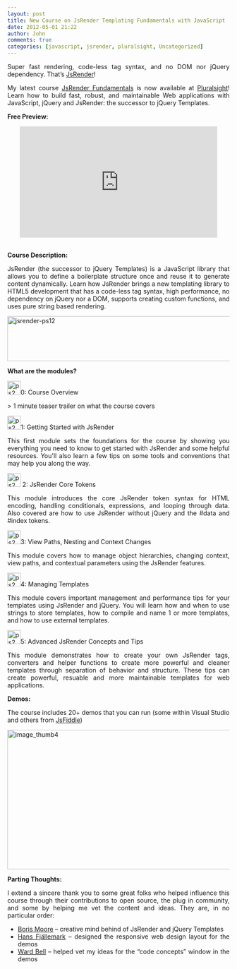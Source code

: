 ```yaml
---
layout: post
title: New Course on JsRender Templating Fundamentals with JavaScript
date: 2012-05-01 21:22
author: John
comments: true
categories: [javascript, jsrender, pluralsight, Uncategorized]
---
```

<p align="justify">Super fast rendering, code-less tag syntax, and no DOM nor jQuery dependency. That’s <a href="https://github.com/BorisMoore/jsrender">JsRender</a>!</p> <p align="justify">My latest course <a href="http://jpapa.me/jsrenderps">JsRender Fundamentals</a> is now available at <a href="http://pluralsight.net">Pluralsight</a>! Learn how to build fast, robust, and maintainable Web applications with JavaScript, jQuery and JsRender: the successor to jQuery Templates.</p> <p align="justify"><strong>Free Preview:</strong></p> <div style="padding-bottom: 0px; padding-left: 0px; width: 448px; padding-right: 0px; display: block; float: none; margin-left: auto; margin-right: auto; padding-top: 0px" id="scid:5737277B-5D6D-4f48-ABFC-DD9C333F4C5D:1c5e2b60-6bab-4c92-910f-8f76567e004e"><embed height="252" type="application/x-shockwave-flash" width="448" src="http://www.youtube.com/v/03xbkl1bjkY?hd=1" wmode="transparent"></embed>&nbsp;</div> <p align="justify"><strong></strong></p> <p align="justify"><strong>Course Description:</strong></p> <p align="justify">JsRender (the successor to jQuery Templates) is a JavaScript library that allows you to define a boilerplate structure once and reuse it to generate content dynamically. Learn how JsRender brings a new templating library to HTML5 development that has a code-less tag syntax, high performance, no dependency on jQuery nor a DOM, supports creating custom functions, and uses pure string based rendering.</p> <p align="justify"><a href="http://jpapa.me/jsrenderps"><img style="background-image: none; border-bottom: 0px; border-left: 0px; margin: 0px; padding-left: 0px; padding-right: 0px; display: inline; border-top: 0px; border-right: 0px; padding-top: 0px" title="jsrender-ps12" border="0" alt="jsrender-ps12" src="/wp-content/uploads/media/Windows-Live-Writer/New-Course-on-JsRender-Templating-Fundam_F44E/jsrender-ps12_2f31fc1d-f4b1-4f64-b72d-84191061dbbc.png" width="520" height="102"></a></p> <p align="justify"><strong>What are the modules?</strong></p> <p align="justify"><a href="/wp-content/uploads/media/Windows-Live-Writer/New-Course-on-JsRender-Templating-Fundam_F44E/ps2_thumb20_thumb_2.png"><img style="background-image: none; border-bottom: 0px; border-left: 0px; margin: 0px; padding-left: 0px; padding-right: 0px; display: inline; border-top: 0px; border-right: 0px; padding-top: 0px" title="ps2_thumb20_thumb" border="0" alt="ps2_thumb20_thumb" src="/wp-content/uploads/media/Windows-Live-Writer/New-Course-on-JsRender-Templating-Fundam_F44E/ps2_thumb20_thumb_thumb.png" width="30" height="31"></a>0: Course Overview </p> <p align="justify">&gt; 1 minute teaser trailer on what the course covers</p> <p align="justify"><a href="/wp-content/uploads/media/Windows-Live-Writer/New-Course-on-JsRender-Templating-Fundam_F44E/ps2_thumb25_thumb_2.png"><img style="background-image: none; border-bottom: 0px; border-left: 0px; margin: 0px; padding-left: 0px; padding-right: 0px; display: inline; border-top: 0px; border-right: 0px; padding-top: 0px" title="ps2_thumb25_thumb" border="0" alt="ps2_thumb25_thumb" src="/wp-content/uploads/media/Windows-Live-Writer/New-Course-on-JsRender-Templating-Fundam_F44E/ps2_thumb25_thumb_thumb.png" width="30" height="31"></a>1: Getting Started with JsRender</p> <p align="justify">This first module sets the foundations for the course by showing you everything you need to know to get started with JsRender and some helpful resources. You'll also learn a few tips on some tools and conventions that may help you along the way.</p> <p align="justify"><a href="/wp-content/uploads/media/Windows-Live-Writer/New-Course-on-JsRender-Templating-Fundam_F44E/ps2_thumb23_thumb_2.png"><img style="background-image: none; border-bottom: 0px; border-left: 0px; margin: 0px; padding-left: 0px; padding-right: 0px; display: inline; border-top: 0px; border-right: 0px; padding-top: 0px" title="ps2_thumb23_thumb" border="0" alt="ps2_thumb23_thumb" src="/wp-content/uploads/media/Windows-Live-Writer/New-Course-on-JsRender-Templating-Fundam_F44E/ps2_thumb23_thumb_thumb.png" width="30" height="31"></a> 2: JsRender Core Tokens</p> <p align="justify">This module introduces the core JsRender token syntax for HTML encoding, handling conditionals, expressions, and looping through data. Also covered are how to use JsRender without jQuery and the #data and #index tokens.</p> <p align="justify"><a href="/wp-content/uploads/media/Windows-Live-Writer/New-Course-on-JsRender-Templating-Fundam_F44E/ps2_thumb27_thumb_2.png"><img style="background-image: none; border-bottom: 0px; border-left: 0px; margin: 0px; padding-left: 0px; padding-right: 0px; display: inline; border-top: 0px; border-right: 0px; padding-top: 0px" title="ps2_thumb27_thumb" border="0" alt="ps2_thumb27_thumb" src="/wp-content/uploads/media/Windows-Live-Writer/New-Course-on-JsRender-Templating-Fundam_F44E/ps2_thumb27_thumb_thumb.png" width="30" height="31"></a>3: View Paths, Nesting and Context Changes</p> <p align="justify">This module covers how to manage object hierarchies, changing context, view paths, and contextual parameters using the JsRender features.</p> <p align="justify"><a href="/wp-content/uploads/media/Windows-Live-Writer/New-Course-on-JsRender-Templating-Fundam_F44E/ps2_thumb29_thumb_2.png"><img style="background-image: none; border-bottom: 0px; border-left: 0px; margin: 0px; padding-left: 0px; padding-right: 0px; display: inline; border-top: 0px; border-right: 0px; padding-top: 0px" title="ps2_thumb29_thumb" border="0" alt="ps2_thumb29_thumb" src="/wp-content/uploads/media/Windows-Live-Writer/New-Course-on-JsRender-Templating-Fundam_F44E/ps2_thumb29_thumb_thumb.png" width="30" height="31"></a>4: Managing Templates</p> <p align="justify">This module covers important management and performance tips for your templates using JsRender and jQuery. You will learn how and when to use strings to store templates, how to compile and name 1 or more templates, and how to use external templates.</p> <p align="justify"><a href="/wp-content/uploads/media/Windows-Live-Writer/New-Course-on-JsRender-Templating-Fundam_F44E/ps2_thumb31_thumb_2.png"><img style="background-image: none; border-bottom: 0px; border-left: 0px; margin: 0px; padding-left: 0px; padding-right: 0px; display: inline; border-top: 0px; border-right: 0px; padding-top: 0px" title="ps2_thumb31_thumb" border="0" alt="ps2_thumb31_thumb" src="/wp-content/uploads/media/Windows-Live-Writer/New-Course-on-JsRender-Templating-Fundam_F44E/ps2_thumb31_thumb_thumb.png" width="30" height="31"></a>5: Advanced JsRender Concepts and Tips</p> <p align="justify">This module demonstrates how to create your own JsRender tags, converters and helper functions to create more powerful and cleaner templates through separation of behavior and structure. These tips can create powerful, resuable and more maintainable templates for web applications.</p> <p align="justify"><strong>Demos:</strong></p> <p align="left">The course includes 20+ demos that you can run (some within Visual Studio and others from <a href="http://jsfiddle.net">JsFiddle</a>)</p> <p align="left"><a href="/wp-content/uploads/media/Windows-Live-Writer/New-Course-on-JsRender-Templating-Fundam_F44E/image_thumb4_2.png"><img style="background-image: none; border-bottom: 0px; border-left: 0px; padding-left: 0px; padding-right: 0px; display: inline; border-top: 0px; border-right: 0px; padding-top: 0px" title="image_thumb4" border="0" alt="image_thumb4" src="/wp-content/uploads/media/Windows-Live-Writer/New-Course-on-JsRender-Templating-Fundam_F44E/image_thumb4_thumb.png" width="520" height="316"></a></p> <p align="justify"><strong>Parting Thoughts:</strong></p> <p align="justify">I extend a sincere thank you to some great folks who helped influence this course through their contributions to open source, the plug in community, and some by helping me vet the content and ideas. They are, in no particular order:</p> <ul> <li> <div align="justify"><a href="https://twitter.com/#!/BorisMoore">Boris Moore</a> – creative mind behind of JsRender and jQuery Templates</div> <li> <div align="justify"><a href="http://twitter.com/hfjallemark">Hans Fjällemark</a>
– designed the responsive web design layout for the demos</div> <li> <div align="justify"><a href="https://twitter.com/#!/wardbell">Ward Bell</a> – helped vet my ideas for the “code concepts” window in the demos</div></li></ul>


